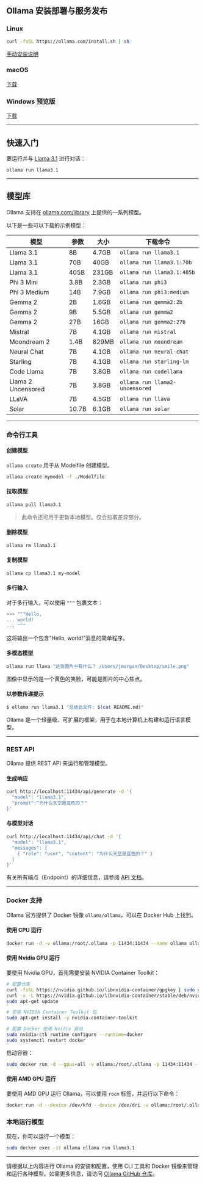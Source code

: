 ## Ollama 安装部署与服务发布

### Linux

```bash
curl -fsSL https://ollama.com/install.sh | sh
```

[手动安装说明](https://github.com/ollama/ollama/blob/main/docs/linux.md)

### macOS

[下载](https://ollama.com/download/Ollama-darwin.zip)

### Windows 预览版

[下载](https://ollama.com/download/OllamaSetup.exe)

---

## 快速入门

要运行并与 [Llama 3.1](https://ollama.com/library/llama3.1) 进行对话：

```bash
ollama run llama3.1
```

---

## 模型库

Ollama 支持在 [ollama.com/library](https://ollama.com/library) 上提供的一系列模型。

以下是一些可以下载的示例模型：

| 模型               | 参数  | 大小  | 下载命令                       |
| ------------------ | ----- | ----- | ------------------------------ |
| Llama 3.1          | 8B    | 4.7GB | `ollama run llama3.1`          |
| Llama 3.1          | 70B   | 40GB  | `ollama run llama3.1:70b`      |
| Llama 3.1          | 405B  | 231GB | `ollama run llama3.1:405b`     |
| Phi 3 Mini         | 3.8B  | 2.3GB | `ollama run phi3`              |
| Phi 3 Medium       | 14B   | 7.9GB | `ollama run phi3:medium`       |
| Gemma 2            | 2B    | 1.6GB | `ollama run gemma2:2b`         |
| Gemma 2            | 9B    | 5.5GB | `ollama run gemma2`            |
| Gemma 2            | 27B   | 16GB  | `ollama run gemma2:27b`        |
| Mistral            | 7B    | 4.1GB | `ollama run mistral`           |
| Moondream 2        | 1.4B  | 829MB | `ollama run moondream`         |
| Neural Chat        | 7B    | 4.1GB | `ollama run neural-chat`       |
| Starling           | 7B    | 4.1GB | `ollama run starling-lm`       |
| Code Llama         | 7B    | 3.8GB | `ollama run codellama`         |
| Llama 2 Uncensored | 7B    | 3.8GB | `ollama run llama2-uncensored` |
| LLaVA              | 7B    | 4.5GB | `ollama run llava`             |
| Solar              | 10.7B | 6.1GB | `ollama run solar`             |

---

### 命令行工具

#### 创建模型

`ollama create` 用于从 Modelfile 创建模型。

```bash
ollama create mymodel -f ./Modelfile
```

#### 拉取模型

```bash
ollama pull llama3.1
```

> 此命令还可用于更新本地模型。仅会拉取差异部分。

#### 删除模型

```bash
ollama rm llama3.1
```

#### 复制模型

```bash
ollama cp llama3.1 my-model
```

#### 多行输入

对于多行输入，可以使用 `"""` 包裹文本：

```bash
>>> """Hello,
... world!
... """
```
这将输出一个包含“Hello, world!”消息的简单程序。

#### 多模态模型

```bash
ollama run llava "这张图片中有什么？ /Users/jmorgan/Desktop/smile.png"
```
图像中显示的是一个黄色的笑脸，可能是图片的中心焦点。

#### 以参数传递提示

```bash
$ ollama run llama3.1 "总结此文件: $(cat README.md)"
```
Ollama 是一个轻量级、可扩展的框架，用于在本地计算机上构建和运行语言模型。

---

### REST API

Ollama 提供 REST API 来运行和管理模型。

#### 生成响应

```bash
curl http://localhost:11434/api/generate -d '{
  "model": "llama3.1",
  "prompt":"为什么天空是蓝色的？"
}'
```

#### 与模型对话

```bash
curl http://localhost:11434/api/chat -d '{
  "model": "llama3.1",
  "messages": [
    { "role": "user", "content": "为什么天空是蓝色的？" }
  ]
}'
```

有关所有端点（Endpoint）的详细信息，请参阅 [API 文档](./docs/api.md)。

---

### Docker 支持

Ollama 官方提供了 Docker 镜像 `ollama/ollama`，可以在 Docker Hub 上找到。

#### 使用 CPU 运行

```bash
docker run -d -v ollama:/root/.ollama -p 11434:11434 --name ollama ollama/ollama
```

#### 使用 Nvidia GPU 运行

要使用 Nvidia GPU，首先需要安装 NVIDIA Container Toolkit：

```bash
# 配置仓库
curl -fsSL https://nvidia.github.io/libnvidia-container/gpgkey | sudo gpg --dearmor -o /usr/share/keyrings/nvidia-container-toolkit-keyring.gpg
curl -s -L https://nvidia.github.io/libnvidia-container/stable/deb/nvidia-container-toolkit.list | sed 's#deb https://#deb [signed-by=/usr/share/keyrings/nvidia-container-toolkit-keyring.gpg] https://#g' | sudo tee /etc/apt/sources.list.d/nvidia-container-toolkit.list
sudo apt-get update

# 安装 NVIDIA Container Toolkit 包
sudo apt-get install -y nvidia-container-toolkit

# 配置 Docker 使用 Nvidia 驱动
sudo nvidia-ctk runtime configure --runtime=docker
sudo systemctl restart docker
```

启动容器：

```bash
sudo docker run -d --gpus=all -v ollama:/root/.ollama -p 11434:11434 --name ollama ollama/ollama
```

#### 使用 AMD GPU 运行

要使用 AMD GPU 运行 Ollama，可以使用 `rocm` 标签，并运行以下命令：

```bash
docker run -d --device /dev/kfd --device /dev/dri -v ollama:/root/.ollama -p 11434:11434 --name ollama ollama/ollama:rocm
```

### 本地运行模型

现在，你可以运行一个模型：

```bash
sudo docker exec -it ollama ollama run llama3.1
```

---

请根据以上内容进行 Ollama 的安装和配置，使用 CLI 工具和 Docker 镜像来管理和运行各种模型。如需更多信息，请访问 [Ollama GitHub 仓库](https://github.com/ollama/ollama)。